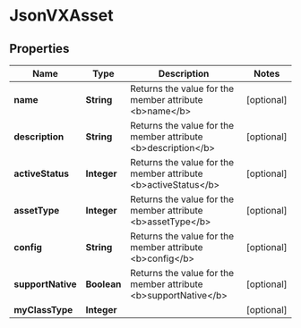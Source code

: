 
# JsonVXAsset

## Properties
Name | Type | Description | Notes
------------ | ------------- | ------------- | -------------
**name** | **String** | Returns the value for the member attribute &lt;b&gt;name&lt;/b&gt; |  [optional]
**description** | **String** | Returns the value for the member attribute &lt;b&gt;description&lt;/b&gt; |  [optional]
**activeStatus** | **Integer** | Returns the value for the member attribute &lt;b&gt;activeStatus&lt;/b&gt; |  [optional]
**assetType** | **Integer** | Returns the value for the member attribute &lt;b&gt;assetType&lt;/b&gt; |  [optional]
**config** | **String** | Returns the value for the member attribute &lt;b&gt;config&lt;/b&gt; |  [optional]
**supportNative** | **Boolean** | Returns the value for the member attribute &lt;b&gt;supportNative&lt;/b&gt; |  [optional]
**myClassType** | **Integer** |  |  [optional]



